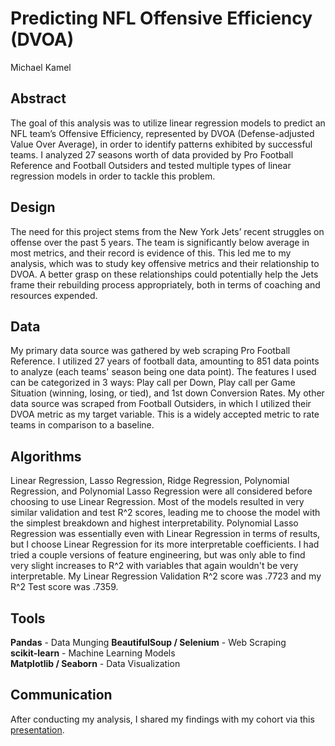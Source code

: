 # Predicting NFL Offensive Efficiency (DVOA)
Michael Kamel

## Abstract
The goal of this analysis was to utilize linear regression models to predict an NFL team’s Offensive Efficiency, represented by DVOA (Defense-adjusted Value Over Average), in order to identify patterns exhibited by successful teams. I analyzed 27 seasons worth of data provided by Pro Football Reference and Football Outsiders and tested multiple types of linear regression models in order to tackle this problem.

## Design
The need for this project stems from the New York Jets’ recent struggles on offense over the past 5 years. The team is significantly below average in most metrics, and their record is evidence of this. This led me to my analysis, which was to study key offensive metrics and their relationship to DVOA. A better grasp on these relationships could potentially help the Jets frame their rebuilding process appropriately, both in terms of coaching and resources expended. 

## Data
My primary data source was gathered by web scraping Pro Football Reference. I utilized 27 years of football data, amounting to 851 data points to analyze (each teams' season being one data point). The features I used can be categorized in 3 ways: Play call per Down, Play call per Game Situation (winning, losing, or tied), and 1st down Conversion Rates. My other data source was scraped from Football Outsiders, in which I utilized their DVOA metric as my target variable. This is a widely accepted metric to rate teams in comparison to a baseline. 

## Algorithms
Linear Regression, Lasso Regression, Ridge Regression, Polynomial Regression, and Polynomial Lasso Regression were all considered before choosing to use Linear Regression. Most of the models resulted in very similar validation and test R^2 scores, leading me to choose the model with the simplest breakdown and highest interpretability. Polynomial Lasso Regression was essentially even with Linear Regression in terms of results, but I choose Linear Regression for its more interpretable coefficients. I had tried a couple versions of feature engineering, but was only able to find very slight increases to R^2 with variables that again wouldn't be very interpretable. My Linear Regression Validation R^2 score was .7723 and my R^2 Test score was .7359.

## Tools
**Pandas** - Data Munging
**BeautifulSoup / Selenium** - Web Scraping  
**scikit-learn** - Machine Learning Models   
**Matplotlib / Seaborn** - Data Visualization

## Communication
After conducting my analysis, I shared my findings with my cohort via this [presentation](https://github.com/mkamel96/LR-Project/blob/main/Final%20Project%20Deliverable/LR%20Project%20Presentation.pdf).
